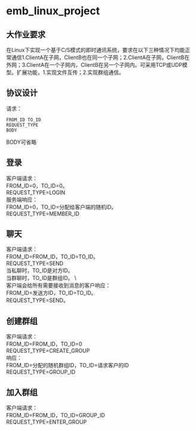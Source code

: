 # emb_linux_project
## 大作业要求
在Linux下实现一个基于C/S模式的即时通讯系统，要求在以下三种情况下均能正常通信1.ClientA在子网，ClientB也在同一个子网；2.ClientA在子网，ClientB在外网；3.ClientA在一个子网内，ClientB在另一个子网内。可采用TCP或UDP模型。扩展功能，1.实现文件互传；2.实现群组通信。

## 协议设计

请求：
```
FROM_ID TO_ID
REQUEST_TYPE
BODY
```
BODY可省略 
## 登录
客户端请求：\
FROM_ID=0，TO_ID=0。 \
REQUEST_TYPE=LOGIN \
服务端响应： \
FROM_ID=0，TO_ID=分配给客户端的随机ID。 \
REQUEST_TYPE=MEMBER_ID 

## 聊天
客户端请求： \
FROM_ID=FROM_ID，TO_ID=TO_ID。 \
REQUEST_TYPE=SEND \
当私聊时，TO_ID是对方ID。 \
当群聊时，TO_ID是群组ID。 \ \
客户端会给所有需要接收到消息的客户响应： \
FROM_ID=发送方ID，TO_ID=TO_ID。 \
REQUEST_TYPE=SEND。 

## 创建群组
客户端请求： \
FROM_ID=FROM_ID，TO_ID=0 \
REQUEST_TYPE=CREATE_GROUP \
响应： \
FROM_ID=分配的随机群组ID，TO_ID=请求客户的ID \
REQUEST_TYPE=GROUP_ID 

## 加入群组
客户端请求： \
FROM_ID=FROM_ID，TO_ID=GROUP_ID \
REQUEST_TYPE=ENTER_GROUP 

